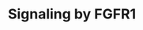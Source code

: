 ---
annotations:
- id: PW:0000003
  parent: signaling pathway
  type: Pathway Ontology
  value: signaling pathway
authors:
- ReactomeTeam
- Egonw
description: The 22 members of the fibroblast growth factor (FGF) family of growth
  factors mediate their cellular responses by binding to and activating the different
  isoforms encoded by the four receptor tyrosine kinases (RTKs) designated FGFR1,
  FGFR2, FGFR3 and FGFR4. These receptors are key regulators of several developmental
  processes in which cell fate and differentiation to various tissue lineages are
  determined. Unlike other growth factors, FGFs act in concert with heparin or heparan
  sulfate proteoglycan (HSPG) to activate FGFRs and to induce the pleiotropic responses
  that lead to the variety of cellular responses induced by this large family of growth
  factors. An alternative, FGF-independent, source of FGFR activation originates from
  the interaction with cell adhesion molecules, typically in the context of interactions
  on neural cell membranes and is crucial for neuronal survival and development.<br><br>Upon
  ligand binding, receptor dimers are formed and their intrinsic tyrosine kinase is
  activated causing phosphorylation of multiple tyrosine residues on the receptors.
  These then serve as docking sites for the recruitment of SH2 (src homology-2) or
  PTB (phosphotyrosine binding) domains of adaptors, docking proteins or signaling
  enzymes. Signaling complexes are assembled and recruited to the active receptors
  resulting in a cascade of phosphorylation events.<br><br>This leads to stimulation
  of intracellular signaling pathways that control cell proliferation, cell differentiation,
  cell migration, cell survival and cell shape, depending on the cell type or stage
  of maturation.<br>  View original pathway at [http://www.reactome.org/PathwayBrowser/#DIAGRAM=5654736
  Reactome].
last-edited: 2021-01-25
organisms:
- Homo sapiens
redirect_from:
- /index.php/Pathway:WP3335
- /instance/WP3335
revision: null
schema-jsonld:
- '@context': https://schema.org/
  '@id': https://wikipathways.github.io/pathways/WP3335.html
  '@type': Dataset
  creator:
    '@type': Organization
    name: WikiPathways
  description: The 22 members of the fibroblast growth factor (FGF) family of growth
    factors mediate their cellular responses by binding to and activating the different
    isoforms encoded by the four receptor tyrosine kinases (RTKs) designated FGFR1,
    FGFR2, FGFR3 and FGFR4. These receptors are key regulators of several developmental
    processes in which cell fate and differentiation to various tissue lineages are
    determined. Unlike other growth factors, FGFs act in concert with heparin or heparan
    sulfate proteoglycan (HSPG) to activate FGFRs and to induce the pleiotropic responses
    that lead to the variety of cellular responses induced by this large family of
    growth factors. An alternative, FGF-independent, source of FGFR activation originates
    from the interaction with cell adhesion molecules, typically in the context of
    interactions on neural cell membranes and is crucial for neuronal survival and
    development.<br><br>Upon ligand binding, receptor dimers are formed and their
    intrinsic tyrosine kinase is activated causing phosphorylation of multiple tyrosine
    residues on the receptors. These then serve as docking sites for the recruitment
    of SH2 (src homology-2) or PTB (phosphotyrosine binding) domains of adaptors,
    docking proteins or signaling enzymes. Signaling complexes are assembled and recruited
    to the active receptors resulting in a cascade of phosphorylation events.<br><br>This
    leads to stimulation of intracellular signaling pathways that control cell proliferation,
    cell differentiation, cell migration, cell survival and cell shape, depending
    on the cell type or stage of maturation.<br>  View original pathway at [http://www.reactome.org/PathwayBrowser/#DIAGRAM=5654736
    Reactome].
  keywords:
  - (A:C):S112/S115
  - ADP
  - ATP
  - Activated
  - Activated FGFR1
  - 'Activated FGFR1 mutants '
  - Activated FGFR1:FLRT
  - Activated FGFR1:FRS2
  - Activated FGFR1:FRS3
  - Activated FGFR1:SHC1
  - Activated FGFR1b
  - Activated FGFR1c
  - 'BAG4(1-126):FGFR1(208-822) fusion '
  - 'BAG4(1-126):p-8Y FGFR1(208-822) fusion '
  - 'BCR-FGFR1 fusion '
  - BCR-p-FGFR1 fusion
  - 'BCR-p-FGFR1 fusion '
  - BRAF
  - 'BRAF '
  - CBL
  - 'CBL '
  - 'CNTRL-FGFR1 fusion '
  - 'CNTRL-p-2Y-FGFR1 fusion '
  - 'CPSF6-FGFR1 fusion '
  - 'CPSF6-p-2Y-FGFR1 fusion '
  - 'CUX1-FGFR1 fusion '
  - 'CUX1-p-2Y-FGFR1 fusion '
  - DAG and IP3
  - 'ERLIN2(1-185):FGFR1(c.-88-822) fusion '
  - 'ERLIN2(1-185):p-8Y FGFR1(c.-88-822) fusion '
  - 'FGF1 '
  - 'FGF10 '
  - 'FGF17-1 '
  - 'FGF18 '
  - 'FGF2(10-155) '
  - 'FGF20 '
  - 'FGF22 '
  - FGF23
  - FGF23 bound to
  - 'FGF23(25-251) '
  - FGF23:Klotho
  - 'FGF3 '
  - 'FGF4 '
  - 'FGF5-1 '
  - 'FGF6 '
  - 'FGF8-1 '
  - 'FGF9 '
  - 'FGFR1 K656E '
  - 'FGFR1 N546K '
  - 'FGFR1 R576W '
  - FGFR1 fusion dimers
  - FGFR1 fusion mutant
  - FGFR1 fusions
  - FGFR1 mutant dimers
  - FGFR1 mutants with
  - 'FGFR1(22-763):TACC1(571-805) fusion '
  - FGFR1:PLCG1
  - FGFR1:TKIs
  - FGFR1:p-4Y-PLCG1
  - FGFR1:p-8T-FRS2
  - FGFR1:p-FRS
  - FGFR1:p-FRS2
  - FGFR1:p-FRS2:GRB2:GAB1:PI3K
  - FGFR1:p-FRS2:GRB2:GAB1:PIK3R1
  - FGFR1:p-FRS2:GRB2:SOS1
  - FGFR1:p-FRS2:p-PTPN11
  - FGFR1:p-FRS2:p-PTPN11:GRB2:GAB1:PI3K
  - FGFR1:p-FRS2:p-PTPN11:p-CBL:GRB2
  - FGFR1:p-FRS3
  - FGFR1:p-FRS:PTPN11
  - FGFR1:p-FRS:p-PTPN11
  - FGFR1:p-SHC1
  - FGFR1:p-SHC1:GRB2:SOS1
  - 'FGFR1OP-FGFR1 fusion '
  - FGFR1OP-p-FGFR1
  - 'FGFR1OP-p-FGFR1 fusion '
  - 'FGFR1OP2-FGFR1 fusion '
  - 'FGFR1OP2-p-2Y-FGFR1 fusion '
  - FGFR1b
  - 'FGFR1b '
  - FGFR1b homodimer
  - FGFR1b-binding FGFs
  - FGFR1c
  - 'FGFR1c '
  - 'FGFR1c P252R '
  - 'FGFR1c P252S '
  - 'FGFR1c P252T '
  - FGFR1c P252X mutant
  - FGFR1c P252X mutants
  - FGFR1c homodimer
  - FGFR1c-binding FGFs
  - FGFR1c:KAL1
  - FGFR:p-FRS2:p-PTPN11:GRB2:GAB1:PIK3R1
  - FGFRL1
  - 'FGFRL1 '
  - FGFRL1 dimer
  - FGFRL1-binding
  - FGFRL1-binding FGFs
  - FGFs
  - FGFs:FGFRL1 dimer
  - 'FLRT1 '
  - FLRT1,2,3
  - 'FLRT2 '
  - 'FLRT3 '
  - FRS2
  - 'FRS2 '
  - FRS3
  - 'FRS3 '
  - 'GAB1 '
  - 'GAB2 '
  - GDP
  - 'GDP '
  - GRB2-1
  - 'GRB2-1 '
  - GRB2-1:SOS1
  - GRB2:GAB1
  - GRB2:GAB1:PIK3R1
  - GRB2:GAB2
  - GTP
  - 'GTP '
  - 'GalNAc-T178-FGF23(25-251) '
  - HS
  - 'HS '
  - KAL1
  - 'KAL1 '
  - KAL1:HS
  - 'KL-1 '
  - 'KL-2 '
  - Klotho and FGFR1c
  - Klotho bound to
  - 'LRRFIP1-FGFR1 fusion '
  - 'LRRFIP1-p-2Y-FGFR1 fusion '
  - 'MYO18A-FGFR1 fusion '
  - 'MYO18A-p-2Y-FGFR1 fusion '
  - Overexpressed
  - Overexpressed FGFR1
  - P252X mutants
  - PI(3,4,5)P3
  - 'PI(3,4,5)P3 '
  - PI(4,5)P2
  - PIK3CA
  - 'PIK3CA '
  - PIK3R1
  - 'PIK3R1 '
  - PIP3 activates AKT
  - PLCG1
  - 'PLCG1 '
  - PP2A (A:C)
  - PP2A(A:C):S112/S121-pSPRY2
  - PP2A(A:C):SPRY2
  - PP2A(A:C):Y55/Y227-pSPRY2
  - PPA2A
  - PPA2A (A:C):Y55/Y227
  - PPA2A(A:C):SPRY2
  - 'PPP2CA '
  - 'PPP2CB '
  - 'PPP2R1A '
  - PTPN11
  - 'PTPN11 '
  - Pi
  - Plasma membrane
  - Plasma membrane p-Y
  - RAF/MAP kinase
  - 'RPS27A(1-76) '
  - 'S-Farn-Me KRAS4B '
  - 'S-Farn-Me PalmS NRAS '
  - 'S-Farn-Me-2xPalmS HRAS '
  - 'S-Farn-Me-PalmS KRAS4A '
  - S111/S120
  - 'SHC1-2 '
  - SHC1-2,SHC1-3
  - 'SHC1-3 '
  - 'SOS1 '
  - 'SPRED1 '
  - SPRED1/2 dimer
  - 'SPRED2 '
  - 'SPRY2 '
  - SPRY2:B-RAF
  - SRC-1
  - 'STAT1 '
  - STAT1, STAT3
  - 'STAT3 '
  - 'STAT5A '
  - STAT5A,STAT5B
  - 'STAT5B '
  - 'TRIM24-FGFR1 fusion '
  - 'TRIM24-p-2Y-FGFR1 fusion '
  - Tyrosine kinase
  - 'UBA52(1-76) '
  - 'UBB(1-76) '
  - 'UBB(153-228) '
  - 'UBB(77-152) '
  - 'UBC(1-76) '
  - 'UBC(153-228) '
  - 'UBC(229-304) '
  - 'UBC(305-380) '
  - 'UBC(381-456) '
  - 'UBC(457-532) '
  - 'UBC(533-608) '
  - 'UBC(609-684) '
  - 'UBC(77-152) '
  - Ub
  - Ub-(Y55/Y227)p-SPRY2
  - Ub-Activated FGFR1
  - Ub:Y55/Y227-pSPRY2:CBL
  - Y55/Y227-pSPRY2:CBL
  - 'ZMYM2-FGFR1 fusion '
  - 'ZMYM2-p-2Y-FGFR1 fusion '
  - activated
  - activity
  - bound to
  - bound to FGF
  - cascade
  - complex:Ub-p-FRS2
  - cytosolic FGFR1
  - 'cytosolic activated FGFR1 fusion mutants '
  - cytosolic p-FGFR1
  - dimer
  - dimer:SPRED1/2
  - dimers
  - dimers bound to
  - dimers:PIK3R1
  - dimers:TKIs
  - 'dovitinib '
  - enhanced kinase
  - fusion mutant
  - fusion mutant dimer
  - fusion mutants
  - fusion:p-PLCG1
  - fusions:PI3K
  - fusions:PLCG1
  - homodimer
  - homodimers
  - inhibitors of
  - inhibitors of FGFR1
  - kinase activity
  - mutant
  - mutant dimer
  - mutant dimers with
  - mutant:GRB2:GAB2
  - mutant:GRB2:p-GAB1:PI3K
  - mutant:GRB2:p-GAB2
  - mutant:GRB2:p-GAB2:PIK3R1
  - mutants and
  - mutants and fusions
  - overexpressed
  - overexpressed FGFR1
  - p-4Y-PLCG1
  - 'p-4Y-PLCG1 '
  - 'p-5Y-FRS3 '
  - 'p-6Y FGFR1(22-763):TACC1(571-805) fusion '
  - 'p-6Y-FRS2 '
  - 'p-8T-FRS2 '
  - 'p-8Y- FGFR1 R576W '
  - 'p-8Y-FGFR1 K656E '
  - 'p-8Y-FGFR1 N546K '
  - 'p-8Y-FGFR1b '
  - 'p-8Y-FGFR1c '
  - 'p-8Y-FGFR1c P252R '
  - 'p-8Y-FGFR1c P252S '
  - 'p-8Y-FGFR1c P252T '
  - p-FGFR1 fusion
  - p-FGFR1 mutant
  - p-S111,S120-SPRY2
  - 'p-S111,S120-SPRY2 '
  - 'p-S112,S115-SPRY2 '
  - 'p-S112,S121-SPRY2 '
  - p-SPRY2
  - p-SPRY2:B-RAF
  - p-SPRY2:GRB2
  - p-STAT5A, p-STAT5B
  - p-T,Y MAPK dimers
  - 'p-T185,Y187-MAPK1 '
  - 'p-T202,Y204-MAPK3 '
  - p-T250,T255,T385,S437-MKNK1
  - 'p-Y-GAB2 '
  - p-Y177-BCR-pY-FGFR1
  - 'p-Y194,Y195,Y272-SHC1-3 '
  - 'p-Y239,Y240,Y317-SHC1-2 '
  - 'p-Y371-CBL '
  - p-Y371-CBL:GRB2
  - 'p-Y546,Y584-PTPN11 '
  - 'p-Y55,Y227-SPRY2 '
  - 'p-Y694-STAT5A '
  - 'p-Y699-STAT5B '
  - 'p-Y701-STAT1 '
  - p-Y701-STAT1,
  - p-Y705-STAT3
  - 'p-Y705-STAT3 '
  - p21 RAS:GDP
  - p21 RAS:GTP
  - pY177-BCR-p-FGFR1
  - 'pY177-BCR-p-FGFR1 fusion '
  - pY177-BCR-pY-FGFR1
  - pY177-BCR1-p-FGFR1
  - plasma membrane
  - signaling
  - with enhanced
  license: CC0
  name: Signaling by FGFR1
seo: CreativeWork
title: Signaling by FGFR1
wpid: WP3335
---